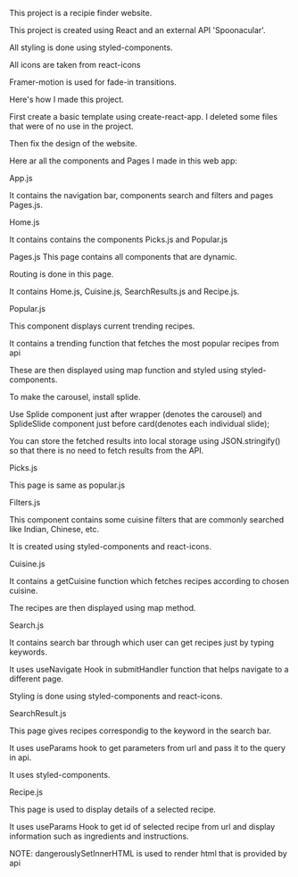 This project is a recipie finder website.

This project is created using React and an external API 'Spoonacular'.



All styling is done using styled-components.

All icons are taken from react-icons

Framer-motion is used for fade-in transitions.

Here's how I made this project.



First create a basic template using create-react-app. I deleted some files that were of no use in the project.


Then fix the design of the website.


Here ar all the components and Pages I made in this web app:


App.js

It contains the navigation bar, components search and filters and pages Pages.js.



Home.js

It contains contains the components Picks.js and Popular.js




Pages.js
This page contains all components that are dynamic.

Routing is done in this page.

It contains Home.js, Cuisine.js, SearchResults.js and Recipe.js.


Popular.js

This component displays current trending recipes.

It contains a trending function that fetches the most popular recipes from api

These are then displayed using map function and styled using styled-components.

To make the carousel, install splide.

Use Splide component just after wrapper (denotes the carousel) and SplideSlide component just before card(denotes each individual slide);

You can store the fetched results into local storage using JSON.stringify() so that there is no need to fetch results from the API.



Picks.js

This page is same as popular.js



Filters.js

This component contains some cuisine filters that are commonly searched like Indian, Chinese, etc.

It is created using styled-components and react-icons.



Cuisine.js

It contains a getCuisine function which fetches recipes according to chosen cuisine.

The recipes are then displayed using map method.



Search.js

It contains search bar through which user can get recipes just by typing keywords.

It uses useNavigate Hook in submitHandler function that helps navigate to a different page.

Styling is done using styled-components and react-icons.



SearchResult.js

This page gives recipes correspondig to the keyword in the search bar.

It uses useParams hook to get parameters from url and pass it to the query in api.

It uses styled-components.



Recipe.js

This page is used to display details of a selected recipe.

It uses useParams Hook to get id of selected recipe from url and display information such as ingredients and instructions.


NOTE: dangerouslySetInnerHTML is used to render html that is provided by api

